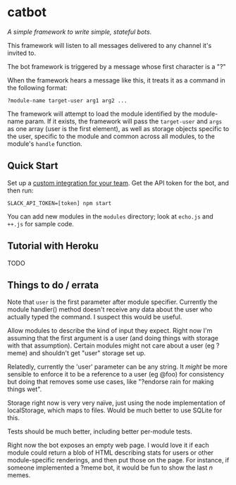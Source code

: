 catbot
===

_A simple framework to write simple, stateful bots._

This framework will listen to all messages delivered to any channel it's invited to.

The bot framework is triggered by a message whose first character is a "?"

When the framework hears a message like this, it treats it as a command in the following format:

```?module-name target-user arg1 arg2 ...```

The framework will attempt to load the module identified by the module-name param. If it exists,
the framework will pass the `target-user` and `args` as one array (user is the first element), as well as
storage objects specific to the user, specific to the module and common across all modules, to the
module's `handle` function.

Quick Start
---

Set up a [custom integration for your team](https://api.slack.com/bot-users). Get the API token for the bot, and then run:

```SLACK_API_TOKEN=[token] npm start```

You can add new modules in the `modules` directory; look at `echo.js` and `++.js` for sample code.

Tutorial with Heroku
---

TODO

Things to do / errata
---

Note that `user` is the first parameter after module specifier. Currently the module handler() method doesn't
receive any data about the user who actually typed the command. I suspect this would be useful.

Allow modules to describe the kind of input they expect. Right now I'm assuming that the first argument is a
user (and doing things with storage with that assumption). Certain modules might not care about a user (eg ?meme)
and shouldn't get "user" storage set up.

Relatedly, currently the 'user' parameter can be any string. It _might_ be more sensible to enforce it to be a reference
to a user (eg @foo) for consistency but doing that removes some use cases, like "?endorse rain for making things wet".

Storage right now is very very naïve, just using the node implementation of localStorage, which maps to files.
Would be much better to use SQLite for this.

Tests should be much better, including better per-module tests.

Right now the bot exposes an empty web page. I would love it if each module could return a blob of HTML describing
stats for users or other module-specific renderings, and then put those on the page. For instance, if someone
implemented a ?meme bot, it would be fun to show the last _n_ memes.